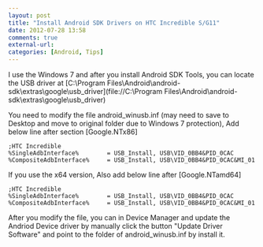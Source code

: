 ```yaml
---
layout: post
title: "Install Android SDK Drivers on HTC Incredible S/G11"
date: 2012-07-28 13:58
comments: true
external-url:
categories: [Android, Tips]
---
```

I use the Windows 7 and after you install Android SDK Tools, you can locate the USB driver at [C:\Program Files\Android\android-sdk\extras\google\usb_driver](file://C:\Program Files\Android\android-sdk\extras\google\usb_driver)

You need to modify the file android_winusb.inf (may need to save to Desktop and move to original folder due to Windows 7 protection), Add below line after section [Google.NTx86]

    ;HTC Incredible
    %SingleAdbInterface%        = USB_Install, USB\VID_0BB4&PID_0CAC
    %CompositeAdbInterface%     = USB_Install, USB\VID_0BB4&PID_0CAC&MI_01

If you use the x64 version, Also add below line after [Google.NTamd64]

    ;HTC Incredible
    %SingleAdbInterface%        = USB_Install, USB\VID_0BB4&PID_0CAC
    %CompositeAdbInterface%     = USB_Install, USB\VID_0BB4&PID_0CAC&MI_01

After you modify the file, you can in Device Manager and update the Andriod Device driver by manually click the button "Update Driver Software" and point to the folder of android_winusb.inf by install it.

